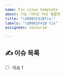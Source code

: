 ```yaml
---
name: Fix issue template
about: 기능 디버깅 이슈 템플릿
title: "\U0001F41Bfix:"
labels: "\U0001F41B fix"
assignees: sonsurim

---
```


## ✍️ 이슈 목록
- [ ] 이슈 1

